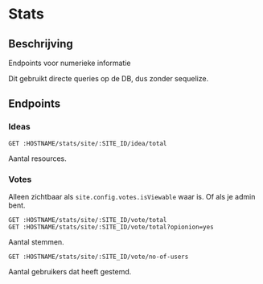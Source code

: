 # Stats

## Beschrijving

Endpoints voor numerieke informatie

Dit gebruikt directe queries op de DB, dus zonder sequelize.

## Endpoints

### Ideas

```
GET :HOSTNAME/stats/site/:SITE_ID/idea/total
```

Aantal resources.


### Votes

Alleen zichtbaar als `site.config.votes.isViewable` waar is. Of als je admin bent.

```
GET :HOSTNAME/stats/site/:SITE_ID/vote/total
GET :HOSTNAME/stats/site/:SITE_ID/vote/total?opionion=yes
```

Aantal stemmen.


```
GET :HOSTNAME/stats/site/:SITE_ID/vote/no-of-users
```

Aantal gebruikers dat heeft gestemd.
